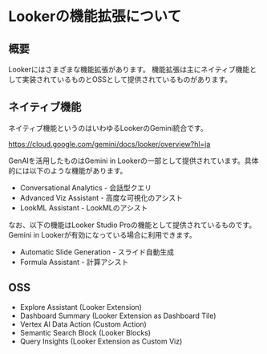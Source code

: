 # Lookerの機能拡張について

## 概要

Lookerにはさまざまな機能拡張があります。
機能拡張は主にネイティブ機能として実装されているものとOSSとして提供されているものがあります。

## ネイティブ機能

ネイティブ機能というのはいわゆるLookerのGemini統合です。

https://cloud.google.com/gemini/docs/looker/overview?hl=ja

GenAIを活用したものはGemini in Lookerの一部として提供されています。具体的には以下のような機能があります。

- Conversational Analytics - 会話型クエリ
- Advanced Viz Assistant - 高度な可視化のアシスト
- LookML Assistant - LookMLのアシスト

なお、以下の機能はLooker Studio Proの機能として提供されているものです。
Gemini in Lookerが有効になっている場合に利用できます。

- Automatic Slide Generation - スライド自動生成
- Formula Assistant - 計算アシスト

## OSS

-  Explore Assistant (Looker Extension)
- Dashboard Summary (Looker Extension as Dashboard Tile)
- Vertex AI Data Action (Custom Action)
- Semantic Search Block (Looker Blocks)
- Query Insights (Looker Extension as Custom Viz)



